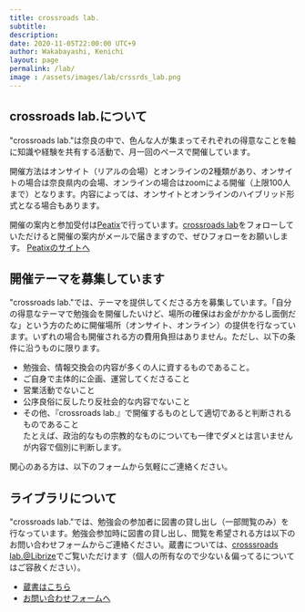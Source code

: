 ```yaml
---
title: crossroads lab.
subtitle: 
description: 
date: 2020-11-05T22:00:00 UTC+9
author: Wakabayashi, Kenichi
layout: page
permalink: /lab/
image : /assets/images/lab/crssrds_lab.png
---
```

## crossroads lab.について
"crossroads lab."は奈良の中で、色んな人が集まってそれぞれの得意なことを軸に知識や経験を共有する活動で、月一回のペースで開催しています。

開催方法はオンサイト（リアルの会場）とオンラインの2種類があり、オンサイトの場合は奈良県内の会場、オンラインの場合はzoomによる開催（上限100人まで）となります。内容によっては、オンサイトとオンラインのハイブリッド形式となる場合もあります。

開催の案内と参加受付は<a href="https://crssrds.peatix.com/" target="_blank">Peatix</a>で行っています。<a href="https://crssrds.peatix.com/" target="_blank">crossroads lab</a>をフォローしていただけると開催の案内がメールで届きますので、ぜひフォローをお願いします。
[Peatixのサイトへ](https://crssrds.peatix.com/)

## 開催テーマを募集しています
"crossroads lab."では、テーマを提供してくださる方を募集しています。「自分の得意なテーマで勉強会を開催したいけど、場所の確保はお金がかかるし面倒だな」という方のために開催場所（オンサイト、オンライン）の提供を行なっています。いずれの場合も開催される方の費用負担はありません。ただし、以下の条件に沿うものに限ります。

- 勉強会、情報交換会の内容が多くの人に資するものであること。
- ご自身で主体的に企画、運営してくださること
- 営業活動でないこと
- 公序良俗に反したり反社会的な内容でないこと
- その他、『crossroads lab.』で開催するものとして適切であると判断されるものであること  
たとえば、政治的なもの宗教的なものについても一律でダメとは言いませんが内容で個別に判断します。

関心のある方は、以下のフォームから気軽にご連絡ください。

## ライブラリについて
"crossroads lab."では、勉強会の参加者に図書の貸し出し（一部閲覧のみ）を行なっています。勉強会参加時に図書の貸し出し、閲覧を希望される方は以下のお問い合わせフォームからご連絡ください。蔵書については、<a href="https://librize.com/crssrds.lab" target="_blank">crosssroads lab.@Librize</a>でご覧いただけます（個人の所有なので少ない＆偏ってるについてはご容赦ください）。

- [蔵書はこちら](https://librize.com/crssrds.lab)
- [お問い合わせフォームへ](https://forms.gle/Umv7EN44NvA8b2AV7)
